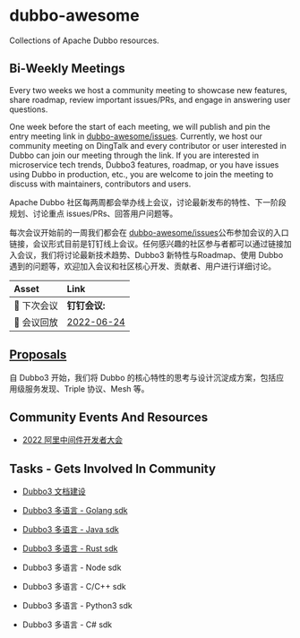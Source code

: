 # dubbo-awesome

Collections of Apache Dubbo resources.

## Bi-Weekly Meetings

Every two weeks we host a community meeting to showcase new features, share roadmap, review important issues/PRs, and engage in answering user questions.

One week before the start of each meeting, we will publish and pin the entry meeting link in [dubbo-awesome/issues](https://github.com/apache/dubbo-awesome/issues). Currently, we host our community meeting on DingTalk and every contributor or user interested in Dubbo can join our meeting through the link. If you are interested in microservice tech trends, Dubbo3 features, roadmap, or you have issues using Dubbo in production, etc., you are welcome to join the meeting to discuss with maintainers, contributors and users.

Apache Dubbo 社区每两周都会举办线上会议，讨论最新发布的特性、下一阶段规划、讨论重点 issues/PRs、回答用户问题等。

每次会议开始前的一周我们都会在 [dubbo-awesome/issues](https://github.com/apache/dubbo-awesome/issues)公布参加会议的入口链接，会议形式目前是钉钉线上会议。任何感兴趣的社区参与者都可以通过链接加入会议，我们将讨论最新技术趋势、Dubbo3 新特性与Roadmap、使用 Dubbo 遇到的问题等，欢迎加入会议和社区核心开发、贡献者、用户进行详细讨论。

| Asset | Link        |
|:-----------|:------------|
| 🔗 下次会议 | **钉钉会议:** 
| 🎥 会议回放 |[2022-06-24](https://github.com/apache/dubbo-awesome/issues/76)

## [Proposals](/proposals)
自 Dubbo3 开始，我们将 Dubbo 的核心特性的思考与设计沉淀成方案，包括应用级服务发现、Triple 协议、Mesh 等。

## Community Events And Resources
* [2022 阿里中间件开发者大会](https://developer.aliyun.com/topic/middleware/developer/summit)

## Tasks - Gets Involved In Community
* [Dubbo3 文档建设]()

* [Dubbo3 多语言 - Golang sdk](https://github.com/apache/dubbo-go)
* [Dubbo3 多语言 - Java sdk](https://github.com/apache/dubbo)
* [Dubbo3 多语言 - Rust sdk](https://github.com/apache/dubbo-rust)
* Dubbo3 多语言 - Node sdk
* Dubbo3 多语言 - C/C++ sdk
* Dubbo3 多语言 - Python3 sdk
* Dubbo3 多语言 - C# sdk
